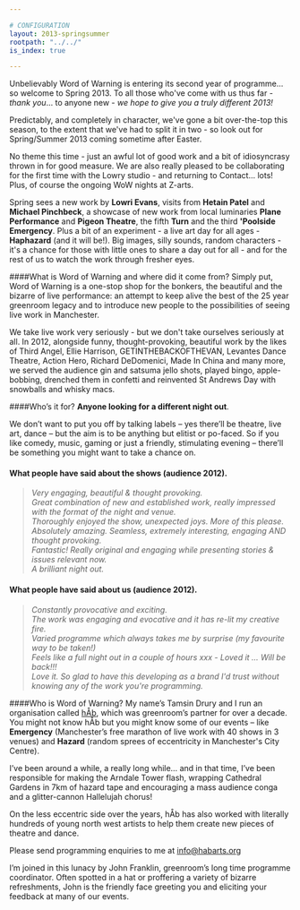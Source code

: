 ```yaml
---

# CONFIGURATION
layout: 2013-springsummer
rootpath: "../../"
is_index: true

---
```


Unbelievably Word of Warning is entering its second year of programme... so welcome to Spring 2013.  To all those who've come with us thus far - *thank you*... to anyone new - *we hope to give you a truly different 2013!*

Predictably, and completely in character, we've gone a bit over-the-top this season, to the extent that we've had to split it in two - so look out for Spring/Summer 2013 coming sometime after Easter.    

No theme this time - just an awful lot of good work and a bit of idiosyncrasy thrown in for good measure.  We are also really pleased to be collaborating for the first time with the Lowry studio - and returning to Contact... lots! Plus, of course the ongoing WoW nights at Z-arts.  

Spring sees a new work by **Lowri Evans**, visits from **Hetain Patel** and **Michael Pinchbeck**, a showcase of new work from local luminaries **Plane Performance** and **Pigeon Theatre**, the fifth **Turn** and the third **'Poolside Emergency**.  Plus a bit of an experiment - a live art day for all ages - **Haphazard** (and it will be!).  Big images, silly sounds, random characters - it's a chance for those with little ones to share a day out for all - and for the rest of us to watch the work through fresher eyes.   

####What is Word of Warning and where did it come from?
Simply put, Word of Warning is a one-stop shop for the bonkers, the beautiful and the bizarre of live performance: an attempt to keep alive the best of the 25 year greenroom legacy and to introduce new people to the possibilities of seeing live work in Manchester.

We take live work very seriously - but we don't take ourselves seriously at all.  In 2012, alongside funny, thought-provoking, beautiful work by the likes of Third Angel, Ellie Harrison, GETINTHEBACKOFTHEVAN, Levantes Dance Theatre, Action Hero, Richard DeDomenici, Made In China and many more, we served the audience gin and satsuma jello shots, played bingo, apple-bobbing, drenched them in confetti and reinvented St Andrews Day with snowballs and whisky macs.

####Who’s it for?
**Anyone looking for a different night out**.    

We don’t want to put you off by talking labels – yes there’ll be theatre, live art, dance – but the aim is to be anything but elitist or po-faced. So if you like comedy, music, gaming or just a friendly, stimulating evening – there’ll be something you might want to take a chance on.    

#### What people have said about the shows (audience 2012).    
>*Very engaging, beautiful & thought provoking.*    
>*Great combination of new and established work, really impressed with the format of the night and venue.*   
>*Thoroughly enjoyed the show, unexpected joys. More of this please.*    
>*Absolutely amazing. Seamless, extremely interesting, engaging AND thought provoking.*    
>*Fantastic! Really original and engaging while presenting stories & issues relevant now.*   
>*A brilliant night out.*    
 
#### What people have said about us (audience 2012).    
>*Constantly provocative and exciting.*    
>*The work was engaging and evocative and it has re-lit my creative fire.*   
>*Varied programme which always takes me by surprise (my favourite way to be taken!)*    
>*Feels like a full night out in a couple of hours xxx - Loved it … Will be back!!!*   
>*Love it. So glad to have this developing as a brand I'd trust without knowing any of the work you're programming.*   

####Who is Word of Warning?
My name’s Tamsin Drury and I run an organisation called [hÅb](/hab/index.html), which was greenroom’s partner for over a decade. You might not know hÅb but you might know some of our events – like **Emergency** (Manchester’s free marathon of live work with 40 shows in 3 venues) and **Hazard** (random sprees of eccentricity in Manchester's City Centre).

I’ve been around a while, a really long while… and in that time, I’ve been responsible for making the Arndale Tower flash, wrapping Cathedral Gardens in 7km of hazard tape and encouraging a mass audience conga and a glitter-cannon Hallelujah chorus!    

On the less eccentric side over the years, hÅb has also worked with literally hundreds of young north west artists to help them create new pieces of theatre and dance.
          
Please send programming enquiries to me at info@habarts.org             

I’m joined in this lunacy by John Franklin, greenroom’s long time programme coordinator.  Often spotted in a hat or proffering a variety of bizarre refreshments, John is the friendly face greeting you and eliciting your feedback at many of our events.    
